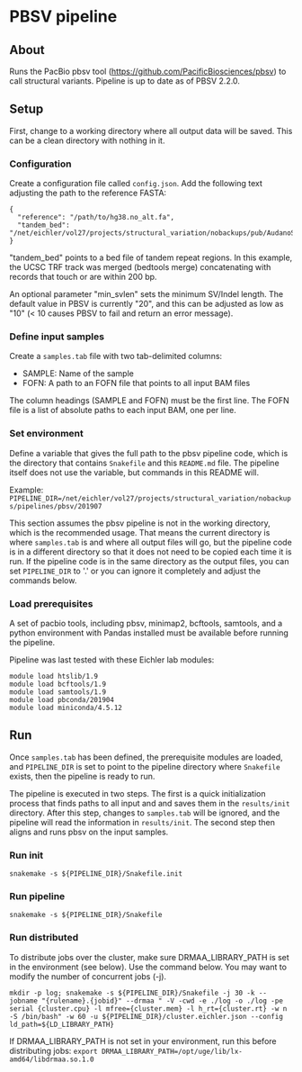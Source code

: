 # PBSV pipeline

## About

Runs the PacBio pbsv tool (https://github.com/PacificBiosciences/pbsv) to call structural variants. Pipeline is up to
date as of PBSV 2.2.0.

## Setup

First, change to a working directory where all output data will be saved. This can be a clean directory with nothing in
it.

### Configuration

Create a configuration file called `config.json`. Add the following text adjusting the path to the reference FASTA:

```
{
  "reference": "/path/to/hg38.no_alt.fa",
  "tandem_bed": "/net/eichler/vol27/projects/structural_variation/nobackups/pub/AudanoSulovari_Cell_2018/svpop/data/anno/trf/trf_regions_200_0.bed",
}
```

"tandem_bed" points to a bed file of tandem repeat regions. In this example, the UCSC TRF track was merged (bedtools merge)
concatenating with records that touch or are within 200 bp.

An optional parameter "min_svlen" sets the minimum SV/Indel length. The default value in PBSV is currently "20", and this
can be adjusted as low as "10" (< 10 causes PBSV to fail and return an error message).


### Define input samples

Create a `samples.tab` file with two tab-delimited columns:

* SAMPLE: Name of the sample
* FOFN: A path to an FOFN file that points to all input BAM files

The column headings (SAMPLE and FOFN) must be the first line. The FOFN file is a list of absolute paths to each input
BAM, one per line.

### Set environment

Define a variable that gives the full path to the pbsv pipeline code, which is the directory that contains `Snakefile`
and this `README.md` file. The pipeline itself does not use the variable, but commands in this README will.

Example:
`PIPELINE_DIR=/net/eichler/vol27/projects/structural_variation/nobackups/pipelines/pbsv/201907`

This section assumes the pbsv pipeline is not in the working directory, which is the recommended usage. That means the
current directory is where `samples.tab` is and where all output files will go, but the pipeline code is in
a different directory so that it does not need to be copied each time it is run. If the pipeline code is in the same
directory as the output files, you can set `PIPELINE_DIR` to '.' or you can ignore it completely and adjust the commands
below.

### Load prerequisites

A set of pacbio tools, including pbsv, minimap2, bcftools, samtools, and a python environment with Pandas installed must
be available before running the pipeline.

Pipeline was last tested with these Eichler lab modules:
```
module load htslib/1.9
module load bcftools/1.9
module load samtools/1.9
module load pbconda/201904
module load miniconda/4.5.12
```

## Run

Once `samples.tab` has been defined, the prerequisite modules are loaded, and `PIPELINE_DIR` is set to point to the
pipeline directory where `Snakefile` exists, then the pipeline is ready to run.

The pipeline is executed in two steps. The first is a quick initialization process that finds paths to all input and
and saves them in the `results/init` directory. After this step, changes to `samples.tab` will be ignored, and the
pipeline will read the information in `results/init`. The second step then aligns and runs pbsv on the input samples.

### Run init

`snakemake -s ${PIPELINE_DIR}/Snakefile.init`

### Run pipeline

`snakemake -s ${PIPELINE_DIR}/Snakefile`


### Run distributed

To distribute jobs over the cluster, make sure DRMAA_LIBRARY_PATH is set in the environment (see below). Use the command
below. You may want to modify the number of concurrent jobs (-j).

`mkdir -p log; snakemake -s ${PIPELINE_DIR}/Snakefile -j 30 -k --jobname "{rulename}.{jobid}" --drmaa " -V -cwd -e ./log -o ./log -pe serial {cluster.cpu} -l mfree={cluster.mem} -l h_rt={cluster.rt} -w n -S /bin/bash" -w 60 -u ${PIPELINE_DIR}/cluster.eichler.json --config ld_path=${LD_LIBRARY_PATH}`

If DRMAA_LIBRARY_PATH is not set in your environment, run this before distributing jobs:
`export DRMAA_LIBRARY_PATH=/opt/uge/lib/lx-amd64/libdrmaa.so.1.0`
